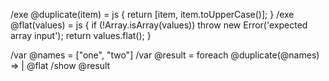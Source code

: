 /exe @duplicate(item) = js { return [item, item.toUpperCase()]; }
/exe @flat(values) = js {
  if (!Array.isArray(values)) throw new Error('expected array input');
  return values.flat();
}

/var @names = ["one", "two"]
/var @result = foreach @duplicate(@names) => | @flat
/show @result